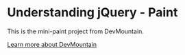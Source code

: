 # Understanding jQuery - Paint

This is the mini-paint project from DevMountain.

<a href="www.devmounta.in">Learn more about DevMountain</a>
